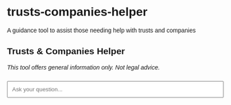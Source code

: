 # trusts-companies-helper
A guidance tool to assist those needing help with trusts and companies 
<!DOCTYPE html>
<html lang="en">
<head>
  <meta charset="UTF-8">
  <title>Trusts & Companies Helper</title>
  <style>
    body { font-family: Arial, sans-serif; margin: 40px; }
    #chat { max-width: 600px; margin: auto; }
    .message { margin: 10px 0; }
    .user { color: blue; }
    .bot { color: green; }
    #input { width: 100%; padding: 10px; margin-top: 10px; }
  </style>
</head>
<body>
  <div id="chat">
    <h2>Trusts & Companies Helper</h2>
    <p><i>This tool offers general information only. Not legal advice.</i></p>
    <div id="messages"></div>
    <input type="text" id="input" placeholder="Ask your question..." />
  </div>

  <script>
    const input = document.getElementById('input');
    const messages = document.getElementById('messages');

    input.addEventListener('keypress', function(e) {
      if (e.key === 'Enter') {
        const question = input.value;
        addMessage('user', question);
        input.value = '';
        fetchAnswer(question);
      }
    });

    function addMessage(sender, text) {
      const div = document.createElement('div');
      div.className = 'message ' + sender;
      div.textContent = (sender === 'user' ? 'You: ' : 'Helper: ') + text;
      messages.appendChild(div);
    }

    async function fetchAnswer(question) {
      addMessage('bot', 'Thinking...');
      // Replace with your OpenAI endpoint or custom logic
      const response = await fetch('https://api.openai.com/v1/chat/completions', {
        method: 'POST',
        headers: {
          'Authorization': 'Bearer YOUR_OPENAI_API_KEY',
          'Content-Type': 'application/json'
        },
        body: JSON.stringify({
          model: "gpt-4",
          messages: [{ role: "system", content: "You are a helpful assistant providing general guidance on trusts and companies, but not legal advice." }, { role: "user", content: question }]
        })
      });
      const data = await response.json();
      const answer = data.choices[0].message.content.trim();
      messages.lastChild.remove(); // remove "Thinking..."
      addMessage('bot', answer);
    }
  </script>
</body>
</html>
